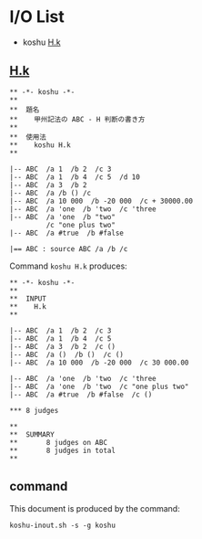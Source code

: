 # I/O List

- koshu [H.k](#hk)



## [H.k](H.k)

```
** -*- koshu -*-
**
**  題名
**    甲州記法の ABC - H 判断の書き方
**
**  使用法
**    koshu H.k
**

|-- ABC  /a 1  /b 2  /c 3
|-- ABC  /a 1  /b 4  /c 5  /d 10
|-- ABC  /a 3  /b 2
|-- ABC  /a /b () /c
|-- ABC  /a 10 000  /b -20 000  /c + 30000.00
|-- ABC  /a 'one  /b 'two  /c 'three
|-- ABC  /a 'one  /b "two"
         /c "one plus two"
|-- ABC  /a #true  /b #false

|== ABC : source ABC /a /b /c

```

Command `koshu H.k` produces:

```
** -*- koshu -*-
**
**  INPUT
**    H.k
**

|-- ABC  /a 1  /b 2  /c 3
|-- ABC  /a 1  /b 4  /c 5
|-- ABC  /a 3  /b 2  /c ()
|-- ABC  /a ()  /b ()  /c ()
|-- ABC  /a 10 000  /b -20 000  /c 30 000.00

|-- ABC  /a 'one  /b 'two  /c 'three
|-- ABC  /a 'one  /b 'two  /c "one plus two"
|-- ABC  /a #true  /b #false  /c ()

*** 8 judges

**
**  SUMMARY
**       8 judges on ABC
**       8 judges in total
**
```



## command

This document is produced by the command:

```
koshu-inout.sh -s -g koshu
```
